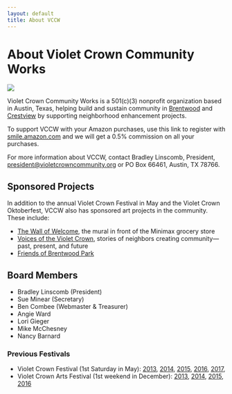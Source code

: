 ```yaml
---
layout: default
title: About VCCW
---
```

# About Violet Crown Community Works

<img src="img/vccw-small-2014.png" class="img-responsive well">

Violet Crown Community Works is a 501(c)(3) nonprofit organization based in
Austin, Texas, helping build and sustain community in
[Brentwood](http://brentwoodaustin.blogspot.com/) and
[Crestview](http://www.crestviewna.org/) by supporting neighborhood
enhancement projects.

To support VCCW with your Amazon purchases, use this link to register with [smile.amazon.com](https://www.amazon.com/gp/f.html?C=CWZK0AZZZD4W&K=374RUGHU9YORS&M=urn:rtn:msg:2019062519530695efbe75209a4cad88c3f87b00c0p0na&R=392EZYS7T1WNH&T=C&U=https%3A%2F%2Fsmile.amazon.com%2Fch%2F45-0509342%3Fref_%3Dpe_1723670_203812010&H=JSLMQVADISFX0Q5KFDITDXVVLYIA&ref_=pe_1723670_203812010) and we will get a 0.5% commission on all your purchases.

For more information about VCCW, contact Bradley Linscomb, President,
[president@violetcrowncommunity.org](mailto:president@violetcrowncommunity.org) or PO Box 66461,
Austin, TX 78766.

## Sponsored Projects

In addition to the annual Violet Crown Festival in May and the Violet Crown
Oktoberfest, VCCW also has sponsored art projects in the community.  These include:

* [The Wall of Welcome](wall.html), the mural in front of the Minimax grocery store
* [Voices of the Violet Crown](voices.html), stories of neighbors creating community—past, present, and future
* [Friends of Brentwood Park](http://friendsofbrentwoodpark.org/)

## Board Members

* Bradley Linscomb (President)
* Sue Minear (Secretary)
* Ben Combee (Webmaster & Treasurer)
* Angie Ward
* Lori Gieger
* Mike McChesney
* Nancy Barnard

### Previous Festivals

* Violet Crown Festival (1st Saturday in May): [2013](vcf_2013.html), [2014](vcf_2014.html), [2015](vcf_2015.html), [2016](vcf_2016.html), [2017](vcf_2017.html), 
* Violet Crown Arts Festival (1st weekend in December): [2013](artsfest_2013.html), [2014](artsfest_2014.html), [2015](artsfest_2015.html),  [2016](artsfest_2016.html)

